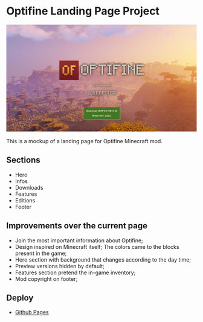 # Optifine Landing Page Project

![](assets/images/Screenshot%202024-01-20%20at%2008-33-09%20Optifine.png)

This is a mockup of a landing page for Optifine Minecraft mod.

## Sections

- Hero
- Infos
- Downloads
- Features
- Editions
- Footer

## Improvements over the current page 

- Join the most important information about Optifine;
- Design inspired on Minecraft itself; The colors came to the blocks present in the game;
- Hero section with background that changes according to the day time;
- Preview versions hidden by default;
- Features section pretend the in-game inventory;
- Mod copyright on footer;

## Deploy
- [Github Pages](https://renansantos7.github.io/Optifine-Landing-Page/)
